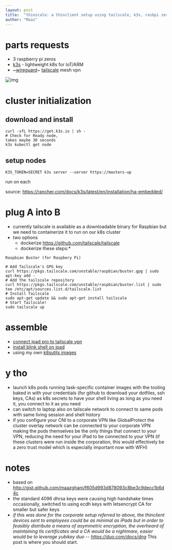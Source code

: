 ```yaml
---
layout: post
title:  "thinscale: a thinclient setup using tailscale, k3s, rasbpi zeros"
author: "Maaz"
---
```

# parts requests

- 3 raspberry pi zeros
- [k3s](https://github.com/k3s-io/k3s) - lightweight k8s for IoT/ARM
- ~[wireguard](https://github.com/k8sutils/wireguard-linux)~ [tailscale](https://github.com/k8sutils/tailscale) mesh vpn


![img](https://i.ibb.co/wgG0tjv/32-D726-BA-D6-EB-4-A56-A000-44-E4-A4-CA1-AB6.jpg)


# cluster initialization

 ## download and install
  ```
  curl -sfL https://get.k3s.io | sh -
  # Check for Ready node, 
  takes maybe 30 seconds
  k3s kubectl get node
  ```
## setup nodes

 ```
K3S_TOKEN=SECRET k3s server --server https://masters-up
```
run on each


source: https://rancher.com/docs/k3s/latest/en/installation/ha-embedded/

# plug A into B
* currently tailscale is available as a downloadable binary for Raspbian but we need to containerize it to run on our k8s cluster
* two options
  * dockerize https://github.com/tailscale/tailscale
  * dockerize these steps:*

```
Raspbian Buster (for Raspbery Pi)

# Add Tailscale's GPG key
curl https://pkgs.tailscale.com/unstable/raspbian/buster.gpg | sudo apt-key add -
# Add the tailscale repository
curl https://pkgs.tailscale.com/unstable/raspbian/buster.list | sudo tee /etc/apt/sources.list.d/tailscale.list
# Install Tailscale
sudo apt-get update && sudo apt-get install tailscale
# Start Tailscale!
sudo tailscale up
```

# assemble
- [connect ipad pro to tailscale vpn](https://tailscale.com/kb/1020/install-ios)
- [install blink shell on ipad](https://blink.sh)
- using my own [k8sutils images](https://github.com/k8sutils/bash)


# y tho
- launch k8s pods running task-specific container images with the tooling baked in with your credentials (for github to download your dotfiles, ssh keys, CAs) as k8s secrets to have your shell living as long as you need it, you connect to it as you need
- can switch to laptop also on tailscale network to connect to same pods with same living session and shell history
- if you configure your CNI to a corporate VPN like GlobalProtect the cluster overlay network can be connected to your corporate VPN making the pods themselves be the only things that connect to your VPN, reducing the need for your iPad to be connected to your VPN (if these clusters were run inside the corporation, this would effectively be a zero trust model which is especially important now with WFH)


# notes
- based on http://gist.github.com/maazghani/f605d993d878093c8be3c9decc1b6d4c
- the standard 4096 dhrsa keys were causing high handshake times occasionally, switched to using ecdh keys with letsencrypt CA for smaller but safer keys
- *if this was done for the corporate setup referred to above, the thinclient devices sent to employees could be as minimal as iPads but in order to feasibly distribute a means of asymmetric encryption, the overheard of maintaining tls certificates and a CA would be a nightmare, easier would be to leverage yubikey duo -- https://duo.com/docs/dng*
This post is where you should start.

[site]: https://maaz.io
[blog]:   https://blog.maaz.io
